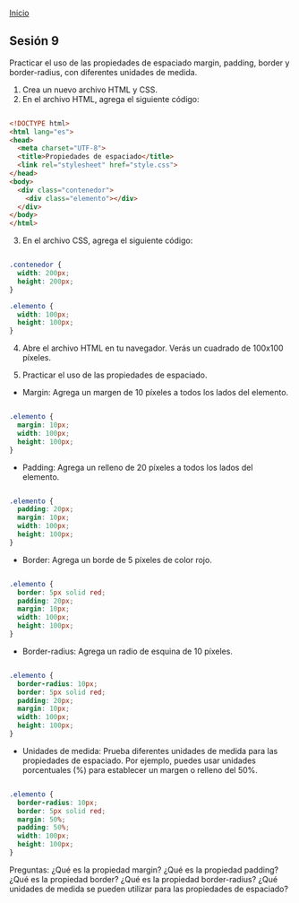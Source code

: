<!-- No borrar o modificar -->
[Inicio](./index.md)

## Sesión 9 


<!-- Su documentación aquí -->


Practicar el uso de las propiedades de espaciado margin, padding, border y border-radius, con diferentes unidades de medida.

1. Crea un nuevo archivo HTML y CSS.
2. En el archivo HTML, agrega el siguiente código:

~~~html

<!DOCTYPE html>
<html lang="es">
<head>
  <meta charset="UTF-8">
  <title>Propiedades de espaciado</title>
  <link rel="stylesheet" href="style.css">
</head>
<body>
  <div class="contenedor">
    <div class="elemento"></div>
  </div>
</body>
</html>

~~~

3. En el archivo CSS, agrega el siguiente código:

~~~css

.contenedor {
  width: 200px;
  height: 200px;
}

.elemento {
  width: 100px;
  height: 100px;
}

~~~

4. Abre el archivo HTML en tu navegador. Verás un cuadrado de 100x100 píxeles.

5. Practicar el uso de las propiedades de espaciado.

* Margin: Agrega un margen de 10 píxeles a todos los lados del elemento.

~~~css

.elemento {
  margin: 10px;
  width: 100px;
  height: 100px;
}

~~~

* Padding: Agrega un relleno de 20 píxeles a todos los lados del elemento.

~~~css

.elemento {
  padding: 20px;
  margin: 10px;
  width: 100px;
  height: 100px;
}

~~~

* Border: Agrega un borde de 5 píxeles de color rojo.

~~~css

.elemento {
  border: 5px solid red;
  padding: 20px;
  margin: 10px;
  width: 100px;
  height: 100px;
}

~~~

* Border-radius: Agrega un radio de esquina de 10 píxeles.

~~~css

.elemento {
  border-radius: 10px;
  border: 5px solid red;
  padding: 20px;
  margin: 10px;
  width: 100px;
  height: 100px;
}

~~~

* Unidades de medida: Prueba diferentes unidades de medida para las propiedades de espaciado. Por ejemplo, puedes usar unidades porcentuales (%) para establecer un margen o relleno del 50%.

~~~css

.elemento {
  border-radius: 10px;
  border: 5px solid red;
  margin: 50%;
  padding: 50%;
  width: 100px;
  height: 100px;
}

~~~

Preguntas:
¿Qué es la propiedad margin?
¿Qué es la propiedad padding?
¿Qué es la propiedad border?
¿Qué es la propiedad border-radius?
¿Qué unidades de medida se pueden utilizar para las propiedades de espaciado?
